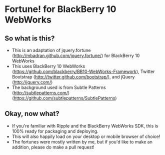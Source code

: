 Fortune! for BlackBerry 10 WebWorks
===================================

So what is this?
----------------
* This is an adaptation of jquery.fortune (http://mbadran.github.com/jquery.fortune/) for BlackBerry 10 WebWorks
* This uses BlackBerry 10 WebWorks (https://github.com/blackberry/BB10-WebWorks-Framework), Twitter Bootstrap (http://twitter.github.com/bootstrap/), and jQuery (http://jquery.com/)
* The background used is from Subtle Patterns (http://subtlepatterns.com/) (https://github.com/subtlepatterns/SubtlePatterns)

Okay, now what?
---------------
* If you're familiar with Ripple and the BlackBerry WebWorks SDK, this is 100% ready for packaging and deploying.
* This will also happily load on your desktop or mobile browser of choice!
* The fortunes were mostly written by me, but if you'd like to make an addition, please do make a pull request!
